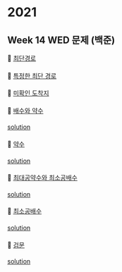 # 2021
## Week 14 WED 문제 (백준)

👀 [최단경로](https://www.acmicpc.net/problem/1753)

#### 



####

👀 [특정한 최단 경로](https://www.acmicpc.net/problem/1504)

#### 



####

👀 [미확인 도착지](https://www.acmicpc.net/problem/9370)

#### 



####

👀 [배수와 약수](https://www.acmicpc.net/problem/5086)
#### 

[solution](https://github.com/so-ohee/Algorithm/blob/main/src/me/algo/BaekJoon/Implementation/Main_5086_%EB%B0%B0%EC%88%98%EC%99%80%EC%95%BD%EC%88%98.java)

#### 

👀 [약수](https://www.acmicpc.net/problem/1037)
#### 

[solution](https://github.com/so-ohee/Algorithm/blob/main/src/me/algo/BaekJoon/Math/Main_1037_%EC%95%BD%EC%88%98.java)

#### 

👀 [최대공약수와 최소공배수](https://www.acmicpc.net/problem/2609)
#### 

[solution](https://github.com/so-ohee/Algorithm/blob/main/src/me/algo/BaekJoon/Math/Main_2609_%EC%B5%9C%EB%8C%80%EA%B3%B5%EC%95%BD%EC%88%98%EC%99%80%EC%B5%9C%EC%86%8C%EA%B3%B5%EB%B0%B0%EC%88%98.java)

#### 

👀 [최소공배수](https://www.acmicpc.net/problem/1934)
#### 

[solution](https://github.com/so-ohee/Algorithm/blob/main/src/me/algo/BaekJoon/Math/Main_1934_%EC%B5%9C%EC%86%8C%EA%B3%B5%EB%B0%B0%EC%88%98.java)

#### 


👀 [검문](https://www.acmicpc.net/problem/2981)
#### 

[solution](https://github.com/so-ohee/Algorithm/blob/main/src/me/algo/BaekJoon/Math/Main_2981_%EA%B2%80%EB%AC%B8.java)

#### 
